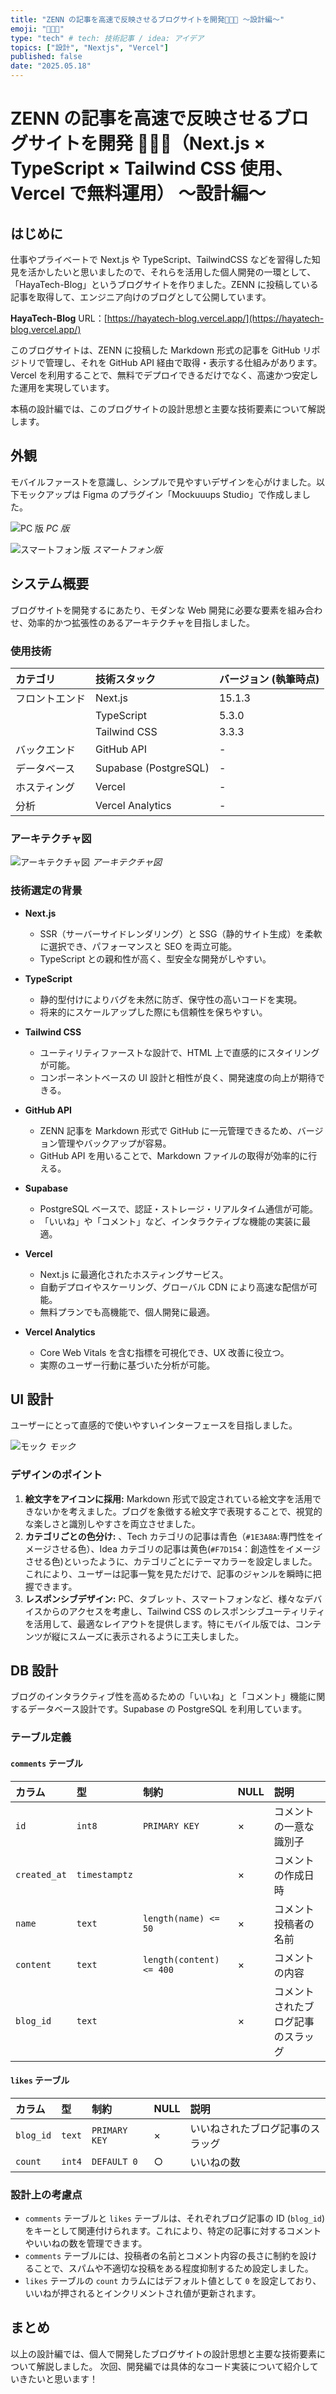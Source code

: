```yaml
---
title: "ZENN の記事を高速で反映させるブログサイトを開発🧑🏻‍💻 〜設計編〜"
emoji: "🧑🏻‍💻"
type: "tech" # tech: 技術記事 / idea: アイデア
topics: ["設計", "Nextjs", "Vercel"]
published: false
date: "2025.05.18"
---
```


# ZENN の記事を高速で反映させるブログサイトを開発 🧑🏻‍💻（Next.js × TypeScript × Tailwind CSS 使用、Vercel で無料運用） 〜設計編〜

## はじめに

仕事やプライベートで Next.js や TypeScript、TailwindCSS などを習得した知見を活かしたいと思いましたので、それらを活用した個人開発の一環として、「HayaTech-Blog」というブログサイトを作りました。ZENN に投稿している記事を取得して、エンジニア向けのブログとして公開しています。

**HayaTech-Blog**
URL：[https://hayatech-blog.vercel.app/](https://hayatech-blog.vercel.app/)

このブログサイトは、ZENN に投稿した Markdown 形式の記事を GitHub リポジトリで管理し、それを GitHub API 経由で取得・表示する仕組みがあります。Vercel を利用することで、無料でデプロイできるだけでなく、高速かつ安定した運用を実現しています。

本稿の設計編では、このブログサイトの設計思想と主要な技術要素について解説します。

## 外観

モバイルファーストを意識し、シンプルで見やすいデザインを心がけました。以下モックアップは Figma のプラグイン「Mockuuups Studio」で作成しました。

![PC 版](https://storage.googleapis.com/zenn-user-upload/479d195f237c-20250503.jpg)
_PC 版_

![スマートフォン版](https://storage.googleapis.com/zenn-user-upload/07155a755541-20250503.jpg)
_スマートフォン版_

## システム概要

ブログサイトを開発するにあたり、モダンな Web 開発に必要な要素を組み合わせ、効率的かつ拡張性のあるアーキテクチャを目指しました。

### 使用技術

| カテゴリ       | 技術スタック          | バージョン (執筆時点) |
| :------------- | :-------------------- | :-------------------- |
| フロントエンド | Next.js               | 15.1.3                |
|                | TypeScript            | 5.3.0                 |
|                | Tailwind CSS          | 3.3.3                 |
| バックエンド   | GitHub API            | -                     |
| データベース   | Supabase (PostgreSQL) | -                     |
| ホスティング   | Vercel                | -                     |
| 分析           | Vercel Analytics      | -                     |

### アーキテクチャ図

![アーキテクチャ図](https://storage.googleapis.com/zenn-user-upload/ac72525b0f45-20250503.jpg)
_アーキテクチャ図_

### 技術選定の背景

- **Next.js**

  - SSR（サーバーサイドレンダリング）と SSG（静的サイト生成）を柔軟に選択でき、パフォーマンスと SEO を両立可能。
  - TypeScript との親和性が高く、型安全な開発がしやすい。

- **TypeScript**

  - 静的型付けによりバグを未然に防ぎ、保守性の高いコードを実現。
  - 将来的にスケールアップした際にも信頼性を保ちやすい。

- **Tailwind CSS**

  - ユーティリティファーストな設計で、HTML 上で直感的にスタイリングが可能。
  - コンポーネントベースの UI 設計と相性が良く、開発速度の向上が期待できる。

- **GitHub API**

  - ZENN 記事を Markdown 形式で GitHub に一元管理できるため、バージョン管理やバックアップが容易。
  - GitHub API を用いることで、Markdown ファイルの取得が効率的に行える。

- **Supabase**

  - PostgreSQL ベースで、認証・ストレージ・リアルタイム通信が可能。
  - 「いいね」や「コメント」など、インタラクティブな機能の実装に最適。

- **Vercel**

  - Next.js に最適化されたホスティングサービス。
  - 自動デプロイやスケーリング、グローバル CDN により高速な配信が可能。
  - 無料プランでも高機能で、個人開発に最適。

- **Vercel Analytics**
  - Core Web Vitals を含む指標を可視化でき、UX 改善に役立つ。
  - 実際のユーザー行動に基づいた分析が可能。

## UI 設計

ユーザーにとって直感的で使いやすいインターフェースを目指しました。

![モック](https://storage.googleapis.com/zenn-user-upload/3e43b254a892-20250503.jpg)
_モック_

### デザインのポイント

1.  **絵文字をアイコンに採用:** Markdown 形式で設定されている絵文字を活用できないかを考えました。ブログを象徴する絵文字で表現することで、視覚的な楽しさと識別しやすさを両立させました。
2.  **カテゴリごとの色分け:** 、Tech カテゴリの記事は青色（`#1E3A8A`:専門性をイメージさせる色）、Idea カテゴリの記事は黄色(`#F7D154`：創造性をイメージさせる色)といったように、カテゴリごとにテーマカラーを設定しました。これにより、ユーザーは記事一覧を見ただけで、記事のジャンルを瞬時に把握できます。
3.  **レスポンシブデザイン:** PC、タブレット、スマートフォンなど、様々なデバイスからのアクセスを考慮し、Tailwind CSS のレスポンシブユーティリティを活用して、最適なレイアウトを提供します。特にモバイル版では、コンテンツが縦にスムーズに表示されるように工夫しました。

## DB 設計

ブログのインタラクティブ性を高めるための「いいね」と「コメント」機能に関するデータベース設計です。Supabase の PostgreSQL を利用しています。

### テーブル定義

#### `comments` テーブル

| カラム       | 型            | 制約                     | NULL | 説明                               |
| :----------- | :------------ | :----------------------- | :--- | :--------------------------------- |
| `id`         | `int8`        | `PRIMARY KEY`            | ×    | コメントの一意な識別子             |
| `created_at` | `timestamptz` |                          | ×    | コメントの作成日時                 |
| `name`       | `text`        | `length(name) <= 50`     | ×    | コメント投稿者の名前               |
| `content`    | `text`        | `length(content) <= 400` | ×    | コメントの内容                     |
| `blog_id`    | `text`        |                          | ×    | コメントされたブログ記事のスラッグ |

#### `likes` テーブル

| カラム    | 型     | 制約          | NULL | 説明                             |
| :-------- | :----- | :------------ | :--- | :------------------------------- |
| `blog_id` | `text` | `PRIMARY KEY` | ×    | いいねされたブログ記事のスラッグ |
| `count`   | `int4` | `DEFAULT 0`   | ○    | いいねの数                       |

### 設計上の考慮点

- `comments` テーブルと `likes` テーブルは、それぞれブログ記事の ID (`blog_id`) をキーとして関連付けられます。これにより、特定の記事に対するコメントやいいねの数を管理できます。
- `comments` テーブルには、投稿者の名前とコメント内容の長さに制約を設けることで、スパムや不適切な投稿をある程度抑制するため設定しました。
- `likes` テーブルの `count` カラムにはデフォルト値として `0` を設定しており、いいねが押されるとインクリメントされ値が更新されます。

## まとめ

以上の設計編では、個人で開発したブログサイトの設計思想と主要な技術要素について解説しました。
次回、開発編では具体的なコード実装について紹介していきたいと思います！

